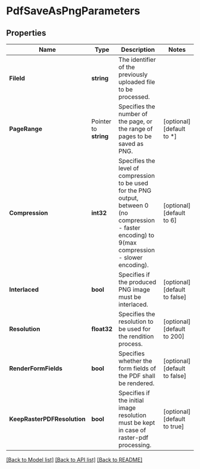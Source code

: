 # PdfSaveAsPngParameters

## Properties

Name | Type | Description | Notes
------------ | ------------- | ------------- | -------------
**FileId** | **string** | The identifier of the previously uploaded file to be processed. | 
**PageRange** | Pointer to **string** | Specifies the number of the page, or the range of pages to be saved as PNG. | [optional] [default to *]
**Compression** | **int32** | Specifies the level of compression to be used for the PNG output, between 0 (no compression - faster encoding) to 9(max compression - slower encoding). | [optional] [default to 6]
**Interlaced** | **bool** | Specifies if the produced PNG image must be interlaced. | [optional] [default to false]
**Resolution** | **float32** | Specifies the resolution to be used for the rendition process. | [optional] [default to 200]
**RenderFormFields** | **bool** | Specifies whether the form fields of the PDF shall be rendered. | [optional] [default to false]
**KeepRasterPDFResolution** | **bool** | Specifies if the initial image resolution must be kept in case of raster-pdf processing. | [optional] [default to true]

[[Back to Model list]](../README.md#documentation-for-models) [[Back to API list]](../README.md#documentation-for-api-endpoints) [[Back to README]](../README.md)


